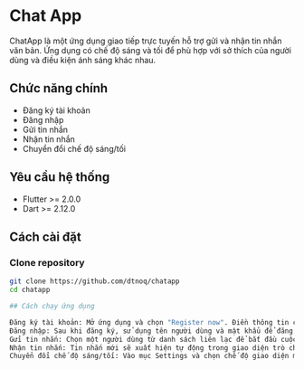 # Chat App

ChatApp là một ứng dụng giao tiếp trực tuyến hỗ trợ gửi và nhận tin nhắn văn bản. Ứng dụng có chế độ sáng và tối để phù hợp với sở thích của người dùng và điều kiện ánh sáng khác nhau.

## Chức năng chính

- Đăng ký tài khoản
- Đăng nhập
- Gửi tin nhắn
- Nhận tin nhắn
- Chuyển đổi chế độ sáng/tối

## Yêu cầu hệ thống

- Flutter >= 2.0.0
- Dart >= 2.12.0

## Cách cài đặt

### Clone repository

```bash
git clone https://github.com/dtnoq/chatapp
cd chatapp

## Cách chạy ứng dụng

Đăng ký tài khoản: Mở ứng dụng và chọn "Register now". Điền thông tin cá nhân và nhấn "Register".
Đăng nhập: Sau khi đăng ký, sử dụng tên người dùng và mật khẩu để đăng nhập.
Gửi tin nhắn: Chọn một người dùng từ danh sách liên lạc để bắt đầu cuộc trò chuyện.
Nhận tin nhắn: Tin nhắn mới sẽ xuất hiện tự động trong giao diện trò chuyện.
Chuyển đổi chế độ sáng/tối: Vào mục Settings và chọn chế độ giao diện mong muốn (lightmode & darkmode).

